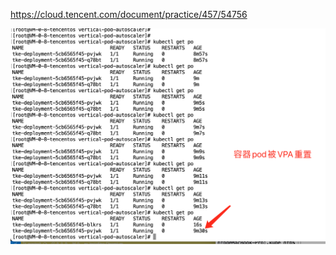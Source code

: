 

https://cloud.tencent.com/document/practice/457/54756

<img src="imgdir/image-20231114164807867.png" alt="image-20231114164807867" style="zoom:50%;" />
